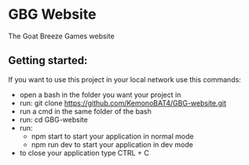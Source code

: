 # GBG Website
The Goat Breeze Games website

## Getting started:
If you want to use this project in your local network use this commands:
  - open a bash in the folder you want your project in
  - run: git clone https://github.com/KemonoBAT4/GBG-website.git
  - run a cmd in the same folder of the bash
  - run: cd GBG-website
  - run:
    - npm start to start your application in normal mode
    - npm run dev to start your application in dev mode
  - to close your application type CTRL + C
